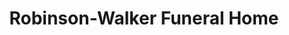 ---
title: "Robinson-Walker Funeral Home"
url: /oak-harbor/robinson-walker-funeral-home/
shop: funeral directors
---